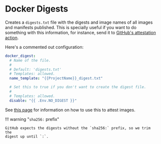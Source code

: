 # Docker Digests

<!-- md:version v2.12 -->

Creates a `digests.txt` file with the digests and image names of all images and
manifests published.
This is specially useful if you want to do something with this information, for
instance, send it to
[GitHub's attestation action](https://github.com/actions/attest-build-provenance).

Here's a commented out configuration:

```yaml title=".goreleaser.yaml"
docker_digest:
  # Name of the file.
  #
  # Default: 'digests.txt'
  # Templates: allowed.
  name_template: "{{ProjectName}}_digest.txt"

  # Set this to true if you don't want to create the digest file.
  #
  # Templates: allowed.
  disable: "{{ .Env.NO_DIGEST }}"
```

See [this page](./attestations.md) for information on how to use this to attest
images.

<!-- md:templates -->

!!! warning "`sha256:` prefix"

    GitHub expects the digests without the `sha256:` prefix, so we trim the
    digest up until `:`.
